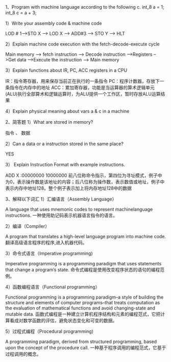 1、Program with machine language according to the following c. int_8 a = 1;  int_8 c = a + 3; 

1）Write your assembly code & machine code

LOD # 1–>STO X –> LOD X –> ADD#3 –> STO Y –> HLT
 
2）Explain machine code execution with the fetch-decode-execute cycle

Main memory –> fetch instruction –> Decode instruction –>Registers –>Get data –>Execute the instruction –> Main memory

3）Explain functions about  IR, PC, ACC registers in a CPU

IR：指令寄存器，用来保存当前正在执行的一条指令 
PC：程序计数器，存放下一条指令在内存中的地址 
ACC：累加寄存器，功能是当运算器的算术逻辑单元(ALU)执行全部算术和逻辑运算时，为ALU提供一个工作区，暂时存放ALU运算结果

4）Explain physical meaning about vars a & c in a machine


2、简答题
1）What are stored in memory?

指令 、 数据

2）Can a data or a instruction stored in the same place?

YES

3） Explain Instruction Format with example instructions.

ADD X :00000000 10000000
前八位称命令指示，第四位为寻址模式，例子中为0，表示操作数是该地址的内容；后八位称为操作数，表示数值或地址，例子中表示内存中地址128。整个例子表示加上将内存地址128中的数据

3、解释以下词汇 
1）汇编语言（Assembly Language） 
    
A language that uses mnemonic codes to represent machinelanguage instructions.
一种使用助记码表示机器语言指令的语言。

2）编译（Compiler） 

A program that translates a high-level language program into machine code.
翻译高级语言程序的程序,进入机器代码。

3）命令式语言（Imperative programming)

Imperative programming is a programming paradigm that uses statements that change a program’s state.
命令式编程是使用改变程序状态的语句的编程范例。

4）函数编程语言（Functional programming） 
    
Functional programming is a programming paradigm–a style of building the structure and elements of  computer programs–that treats computation as the evaluation of mathematical functions and avoid changing-state and mutable data.
函数式编程是一种建立计算机程序结构和元素的编程范式，它把计算看成对数学函数的评估，避免状态变化和可变的数据。

5）过程式编程（Procedural programming)

A programming paradigm, derived from structured programming, based upon the concept of the procedure call.
一种基于程序调用的编程范式，它基于过程调用的概念。
